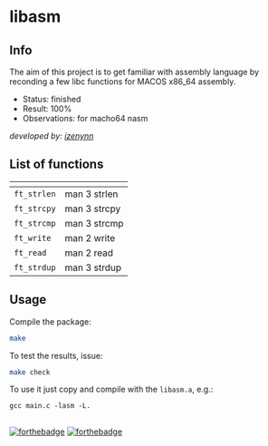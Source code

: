 # libasm

## Info

The aim of this project is to get familiar with assembly language by reconding a few libc functions for MACOS x86_64 assembly.

- Status: finished
- Result: 100%
- Observations: for macho64 nasm

*developed by: [izenynn](https://github.com/izenynn)*

## List of functions

| <!-- -->    | <!-- -->     |
| ----------- | ------------ |
| `ft_strlen` | man 3 strlen |
| `ft_strcpy` | man 3 strcpy |
| `ft_strcmp` | man 3 strcmp |
| `ft_write`  | man 2 write  |
| `ft_read`   | man 2 read   |
| `ft_strdup` | man 3 strdup |

## Usage

Compile the package:
```bash
make
```

To test the results, issue:
```bash
make check
```

To use it just copy and compile with the `libasm.a`, e.g.:
```
gcc main.c -lasm -L.
```

##

[![forthebadge](https://forthebadge.com/images/badges/made-with-crayons.svg)](https://forthebadge.com)
[![forthebadge](https://forthebadge.com/images/badges/makes-people-smile.svg)](https://forthebadge.com)
